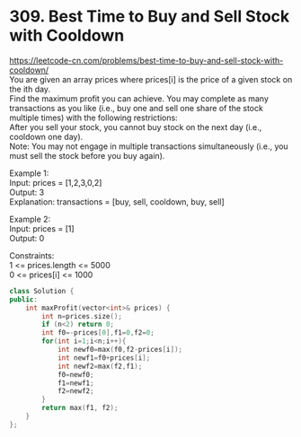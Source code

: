# 309. Best Time to Buy and Sell Stock with Cooldown
https://leetcode-cn.com/problems/best-time-to-buy-and-sell-stock-with-cooldown/  
You are given an array prices where prices[i] is the price of a given stock on the ith day.  
Find the maximum profit you can achieve. You may complete as many transactions as you like (i.e., buy one and sell one share of the stock multiple times) with the following restrictions:  
After you sell your stock, you cannot buy stock on the next day (i.e., cooldown one day).  
Note: You may not engage in multiple transactions simultaneously (i.e., you must sell the stock before you buy again).  

Example 1:  
Input: prices = [1,2,3,0,2]  
Output: 3  
Explanation: transactions = [buy, sell, cooldown, buy, sell]  

Example 2:  
Input: prices = [1]  
Output: 0  

Constraints:  
1 <= prices.length <= 5000  
0 <= prices[i] <= 1000  

``` cpp
class Solution {
public:
    int maxProfit(vector<int>& prices) {
        int n=prices.size();
        if (n<2) return 0;
        int f0=-prices[0],f1=0,f2=0;
        for(int i=1;i<n;i++){
            int newf0=max(f0,f2-prices[i]);
            int newf1=f0+prices[i];
            int newf2=max(f2,f1);
            f0=newf0;
            f1=newf1;
            f2=newf2;
        }
        return max(f1, f2);
    }
};
```
